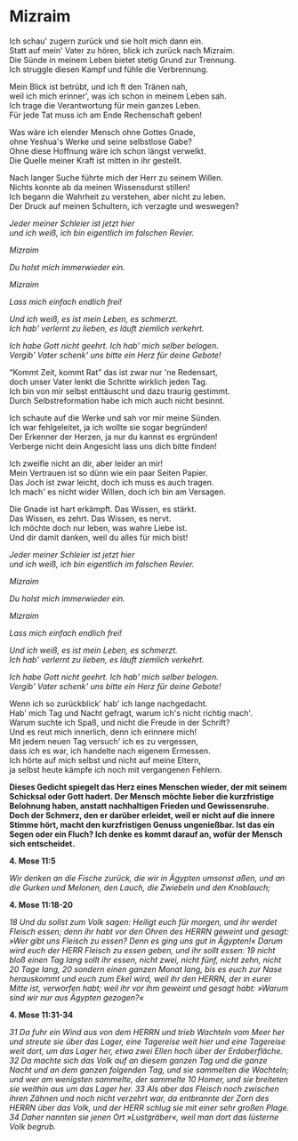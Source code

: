 # Mizraim

Ich schau' zugern zurück und sie holt mich dann ein.<br>
Statt auf mein' Vater zu hören, blick ich zurück nach Mizraim.<br>
Die Sünde in meinem Leben bietet stetig Grund zur Trennung.<br>
Ich struggle diesen Kampf und fühle die Verbrennung.

Mein Blick ist betrübt, und ich ft den Tränen nah,<br>
weil ich mich erinner', was ich schon in meinem Leben sah.<br>
Ich trage die Verantwortung für mein ganzes Leben.<br>
Für jede Tat muss ich am Ende Rechenschaft geben!

Was wäre ich elender Mensch ohne Gottes Gnade,<br>
ohne Yeshua's Werke und seine selbstlose Gabe?<br>
Ohne diese Hoffnung wäre ich schon längst verwelkt.<br>
Die Quelle meiner Kraft ist mitten in ihr gestellt.

Nach langer Suche führte mich der Herr zu seinem Willen.<br>
Nichts konnte ab da meinen Wissensdurst stillen!<br>
Ich begann die Wahrheit zu verstehen, aber nicht zu leben.<br>
Der Druck auf meinen Schultern, ich verzagte und weswegen?

_Jeder meiner Schleier ist jetzt hier<br>
und ich weiß, ich bin eigentlich im falschen Revier._

_Mizraim_

_Du holst mich immerwieder ein._

_Mizraim_

_Lass mich einfach endlich frei!_

_Und ich weiß, es ist mein Leben, es schmerzt._<br>
_Ich hab' verlernt zu lieben, es läuft ziemlich verkehrt._

_Ich habe Gott nicht geehrt. Ich hab' mich selber belogen._<br>
_Vergib' Vater schenk' uns bitte ein Herz für deine Gebote!_

“Kommt Zeit, kommt Rat” das ist zwar nur 'ne Redensart,<br>
doch unser Vater lenkt die Schritte wirklich jeden Tag.<br>
Ich bin von mir selbst enttäuscht und dazu traurig gestimmt.<br>
Durch Selbstreformation habe ich mich auch nicht besinnt.

Ich schaute auf die Werke und sah vor mir meine Sünden.<br>
Ich war fehlgeleitet, ja ich wollte sie sogar begründen!<br>
Der Erkenner der Herzen, ja nur du kannst es ergründen!<br>
Verberge nicht dein Angesicht lass uns dich bitte finden!

Ich zweifle nicht an dir, aber leider an mir!<br>
Mein Vertrauen ist so dünn wie ein paar Seiten Papier.<br>
Das Joch ist zwar leicht, doch ich muss es auch tragen.<br>
Ich mach' es nicht wider Willen, doch ich bin am Versagen.

Die Gnade ist hart erkämpft. Das Wissen, es stärkt.<br>
Das Wissen, es zehrt. Das Wissen, es nervt.<br>
Ich möchte doch nur leben, was wahre Liebe ist.<br>
Und dir damit danken, weil du alles für mich bist!

_Jeder meiner Schleier ist jetzt hier<br>
und ich weiß, ich bin eigentlich im falschen Revier._

_Mizraim_

_Du holst mich immerwieder ein._

_Mizraim_

_Lass mich einfach endlich frei!_

_Und ich weiß, es ist mein Leben, es schmerzt._<br>
_Ich hab' verlernt zu lieben, es läuft ziemlich verkehrt._

_Ich habe Gott nicht geehrt. Ich hab' mich selber belogen._<br>
_Vergib' Vater schenk' uns bitte ein Herz für deine Gebote!_

Wenn ich so zurückblick' hab' ich lange nachgedacht.<br>
Hab' mich Tag und Nacht gefragt, warum ich's nicht richtig mach'.<br>
Warum suchte ich Spaß, und nicht die Freude in der Schrift?<br>
Und es reut mich innerlich, denn ich erinnere mich!<br>
Mit jedem neuen Tag versuch' ich es zu vergessen,<br>
dass _ich_ es war, ich handelte nach eigenem Ermessen.<br>
Ich hörte auf mich selbst und nicht auf meine Eltern,<br>
ja selbst heute kämpfe ich noch mit vergangenen Fehlern.<br>

**Dieses Gedicht spiegelt das Herz eines Menschen wieder, der mit seinem Schicksal oder Gott hadert. Der Mensch möchte lieber die kurzfristige Belohnung haben, anstatt nachhaltigen Frieden und Gewissensruhe. Doch der Schmerz, den er darüber erleidet, weil er nicht auf die innere Stimme hört, macht den kurzfristigen Genuss ungenießbar. Ist das ein Segen oder ein Fluch? Ich denke es kommt darauf an, wofür der Mensch sich entscheidet.**

**4. Mose 11:5**

_Wir denken an die Fische zurück, die wir in Ägypten umsonst aßen, und an die Gurken und Melonen, den Lauch, die Zwiebeln und den Knoblauch;_

**4. Mose 11:18-20**

_18 Und du sollst zum Volk sagen: Heiligt euch für morgen, und ihr werdet Fleisch essen; denn ihr habt vor den Ohren des HERRN geweint und gesagt: »Wer gibt uns Fleisch zu essen? Denn es ging uns gut in Ägypten!« Darum wird euch der HERR Fleisch zu essen geben, und ihr sollt essen: 19 nicht bloß einen Tag lang sollt ihr essen, nicht zwei, nicht fünf, nicht zehn, nicht 20 Tage lang, 20 sondern einen ganzen Monat lang, bis es euch zur Nase herauskommt und euch zum Ekel wird, weil ihr den HERRN, der in eurer Mitte ist, verworfen habt; weil ihr vor ihm geweint und gesagt habt: »Warum sind wir nur aus Ägypten gezogen?«_

**4. Mose 11:31-34**

_31 Da fuhr ein Wind aus von dem HERRN und trieb Wachteln vom Meer her und streute sie über das Lager, eine Tagereise weit hier und eine Tagereise weit dort, um das Lager her, etwa zwei Ellen hoch über der Erdoberfläche. 32 Da machte sich das Volk auf an diesem ganzen Tag und die ganze Nacht und an dem ganzen folgenden Tag, und sie sammelten die Wachteln; und wer am wenigsten sammelte, der sammelte 10 Homer, und sie breiteten sie weithin aus um das Lager her. 33 Als aber das Fleisch noch zwischen ihren Zähnen und noch nicht verzehrt war, da entbrannte der Zorn des HERRN über das Volk, und der HERR schlug sie mit einer sehr großen Plage. 34 Daher nannten sie jenen Ort »Lustgräber«, weil man dort das lüsterne Volk begrub._
